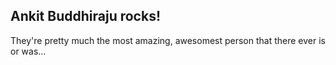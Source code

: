 ## Ankit Buddhiraju rocks!

They're pretty much the most amazing, awesomest person that there ever is or was…
